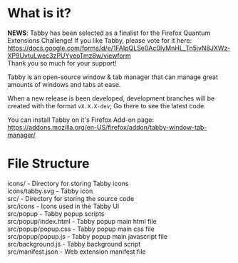 # What is it?

__NEWS__: Tabby has been selected as a finalist for the Firefox Quantum Extensions Challenge! If you like Tabby, please vote for it here: https://docs.google.com/forms/d/e/1FAIpQLSe0Ac0IyMnHL_Tn5jvN8JXWz-XP9UvtuLwec3zPUYyeoTmz8w/viewform<br/>Thank you so much for your support!

Tabby is an open-source window & tab manager that can manage great amounts of windows and tabs at ease.

When a new release is been developed, development branches will be created with the format `vX.X.X-dev`; Go there to see the latest code.

You can install Tabby on it's Firefox Add-on page: https://addons.mozilla.org/en-US/firefox/addon/tabby-window-tab-manager/

# File Structure

icons/ - Directory for storing Tabby icons<br/>
icons/tabby.svg - Tabby icon<br/>
src/ - Directory for storing the source code<br/>
src/icons - Icons used in the Tabby UI<br/>
src/popup - Tabby popup scripts<br/>
src/popup/index.html - Tabby popup main html file<br/>
src/popup/popup.css - Tabby popup main css file<br/>
src/popup/popup.js - Tabby popup main javascript file<br/>
src/background.js - Tabby background script<br/>
src/manifest.json - Web extension manifest file
